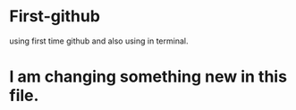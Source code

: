 # First-github
using first time github and also using in terminal.

# I am changing something new in this file.
